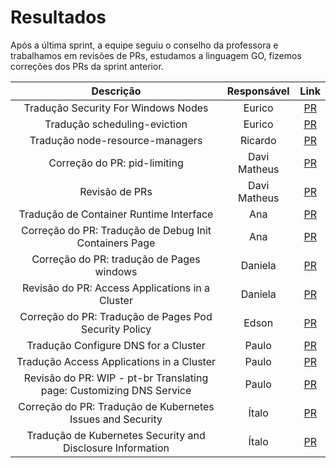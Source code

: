 # Resultados

Após a última sprint, a equipe seguiu o conselho da professora e trabalhamos em revisões de PRs, estudamos a linguagem GO, fizemos correções dos PRs da sprint anterior. 

|Descrição|Responsável|Link|
|:--:|:--:|:--:|
|Tradução Security For Windows Nodes | Eurico | [PR](https://github.com/kubernetes/website/pull/38569) |
|Tradução scheduling-eviction| Eurico | [PR](https://github.com/kubernetes/website/pull/38107) |
|Tradução node-resource-managers | Ricardo | [PR](https://github.com/kubernetes/website/pull/38493) |
|Correção do PR: pid-limiting| Davi Matheus | [PR](https://github.com/kubernetes/website/pull/38142) |
|Revisão de PRs| Davi Matheus | [PR](https://github.com/kubernetes/website/pull/38142) |
|Tradução de Container Runtime Interface| Ana | [PR](https://github.com/kubernetes/website/pull/38138) |
| Correção do PR: Tradução de Debug Init Containers Page| Ana | [PR](https://github.com/kubernetes/website/pull/38536) |
|Correção do PR: tradução de Pages windows| Daniela | [PR](https://github.com/kubernetes/website/pull/38140#pullrequestreview-1197031135) |
|Revisão do PR: Access Applications in a Cluster| Daniela | [PR](https://github.com/kubernetes/website/pull/38483) |
|Correção do PR: Tradução de Pages Pod Security Policy| Edson | [PR](https://github.com/kubernetes/website/pull/38144) |
|Tradução Configure DNS for a Cluster | Paulo | [PR](https://github.com/kubernetes/website/pull/38482#discussion_r1053577929) |
|Tradução Access Applications in a Cluster | Paulo | [PR](https://github.com/kubernetes/website/pull/38483) |
|Revisão do PR: WIP - pt-br Translating page: Customizing DNS Service | Paulo | [PR](https://github.com/kubernetes/website/pull/38481/files/2a75a0d17be50292413b008ba3babbbaf44e8405..820c2462c2a123263cb966fa0225c04bcd5a2439) |
|Correção do PR: Tradução de Kubernetes Issues and Security| Ítalo | [PR](https://github.com/kubernetes/website/pull/38130) |
|Tradução de Kubernetes Security and Disclosure Information| Ítalo | [PR](https://github.com/kubernetes/website/pull/38408) |
